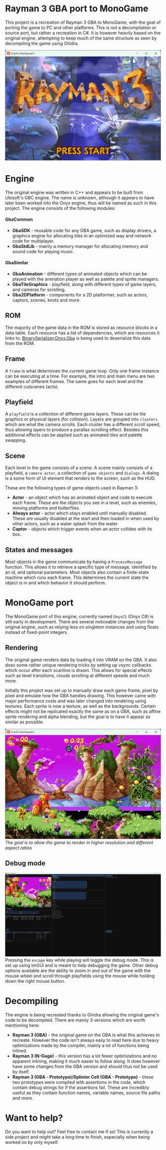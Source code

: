 # Rayman 3 GBA port to MonoGame
This project is a recreation of Rayman 3 GBA to MonoGame, with the goal of porting the game to PC and other platforms. This is *not* a decompilation or source port, but rather a recreation in C#. It is however heavily based on the original engine, attempting to keep much of the same structure as seen by decompiling the game using Ghidra.

![Title screen](img/title_screen.png)

# Engine
The original engine was written in C++ and appears to be built from Ubisoft's GBC engine. The name is unknown, although it appears to have later been worked into the Onyx engine, thus will be named as such in this project. The engine consists of the following modules:

#### GbaCommon
- **GbaSDK** - reusable code for any GBA game, such as display drivers, a graphics engine for allocating tiles in an optimized way and network code for multiplayer.
- **GbaStdLib** - mainly a memory manager for allocating memory and sound code for playing music.

#### GbaSimilar
- **GbaAnimation** -  different types of animated objects which can be played with the animation player as well as palette and sprite managers.
- **GbaTileGraphics** - playfield, along with different types of game layers, and cameras for scrolling.
- **Gba2DPlatform** - components for a 2D platformer, such as actors, captors, scenes, knots and more.

## ROM
The majority of the game data in the ROM is stored as resource blocks in a data table. Each resource has a list of dependencies, which are resources it links to. [BinarySerializer.Onyx.Gba](https://github.com/BinarySerializer/BinarySerializer.Onyx.Gba) is being used to deserialize this data from the ROM.

## Frame
A `frame` is what determines the current game loop. Only one frame instance can be executing at a time. For example, the intro and main menu are two examples of different frames. The same goes for each level and the different cutscenes (acts).

## Playfield
A `playfield` is a collection of different game layers. These can be tile graphics or physical layers (for collision). Layers are grouped into `clusters` which are what the camera scrolls. Each cluster has a different scroll speed, thus allowing layers to produce a parallax scrolling effect. Besides this additional effects can be applied such as animated tiles and palette swapping.

## Scene
Each level in the game consists of a scene. A scene mainly consists of a playfield, a `camera actor`, a collection of `game objects` and `dialogs`. A dialog is a some form of UI element that renders to the screen, such as the HUD.

These are the following types of game objects used in Rayman 3:

- **Actor** - an object which has an animated object and code to execute each frame. These are the objects you see in a level, such as enemies, moving platforms and butterflies.
- **Always actor** - actor which stays enabled until manually disabled. These are usually disabled at the start and then loaded in when used by other actors, such as a water splash from the water.
- **Captor** - objects which trigger events when an actor collides with its box.

## States and messages
Most objects in the game communicate by having a `ProcessMessage` function. This allows it to retrieve a specific type of message, identified by an id, and optional parameters. Most objects also contain a finite-state machine which runs each frame. This determines the current state the object is in and which behavior it should perform.

# MonoGame port
The MonoGame port of this engine, currently named `OnyxCS` (Onyx C#) is still early in development. There are several noticeable changes from the original engine, such as relying less on singleton instances and using floats instead of fixed-point integers.

## Rendering
The original game renders data by loading it into VRAM on the GBA. It also does some rather unique rendering tricks by setting up vsync callbacks which occur after each scanline is drawn. This allows for special effects such as level transitions, clouds scrolling at different speeds and much more.

Initially this project was set up to manually draw each game frame, pixel by pixel and emulate how the GBA handles drawing. This however came with major performance costs and was later changed into rendering using textures. Each sprite is now a texture, as well as the backgrounds. Certain effects might not be replicated exactly the same as on a GBA, such as affine sprite rendering and alpha blending, but the goal is to have it appear as similar as possible.

![Zoomed out example](img/zoom_out.png)
*The goal is to allow the game to render in higher resolution and different aspect ratios*

## Debug mode
![Debug mode](img/debug_mode.png)
Pressing the `escape` key while playing will toggle the debug mode. This is set up using ImGUI and is meant to help debugging the game. Other debug options available are the ability to zoom in and out of the game with the mouse wheel and scroll through playfields using the mouse while holding down the right mouse button.

# Decompiling
The engine is being recreated thanks to Ghidra allowing the original game's code to be decompiled. There are mainly 3 versions which are worth mentioning here:

- **Rayman 3 (GBA)** - the original game on the GBA is what this achieves to recreate. However the code isn't always easy to read here due to heavy optimizations made by the compiler, mainly a lot of functions being inlined.
- **Rayman 3 (N-Gage)** - this version has a lot fewer optimizations and no apparent inlining, making it much easier to follow along. It does however have some changes from the GBA version and should thus not be used by itself.
- **Rayman 3 (GBA - Prototype)/Splinter Cell (GBA - Prototype)** - these two prototypes were compiled with assertions in the code, which contain debug strings for if the assertions fail. These are incredibly useful as they contain function names, variable names, source file paths and more.

# Want to help?
Do you want to help out? Feel free to contact me if so! This is currently a side project and might take a long time to finish, especially when being worked on by only myself.